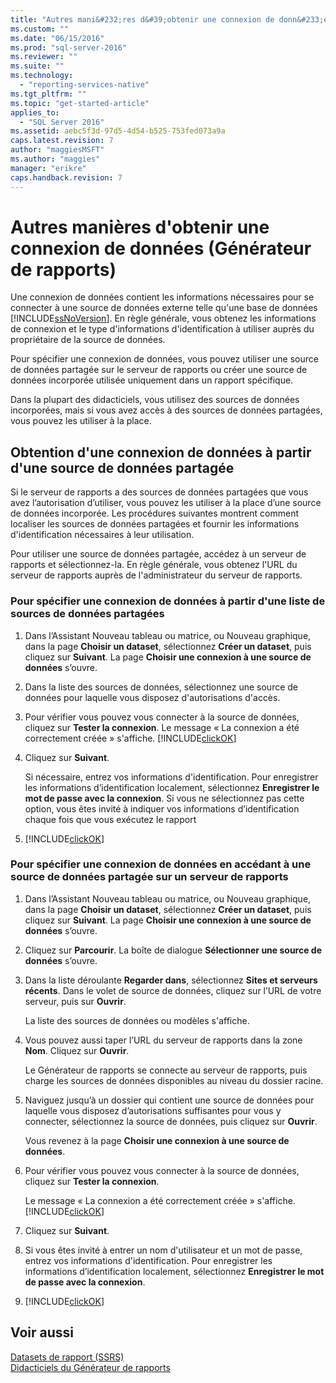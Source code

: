 ```yaml
---
title: "Autres mani&#232;res d&#39;obtenir une connexion de donn&#233;es (G&#233;n&#233;rateur de rapports) | Microsoft Docs"
ms.custom: ""
ms.date: "06/15/2016"
ms.prod: "sql-server-2016"
ms.reviewer: ""
ms.suite: ""
ms.technology: 
  - "reporting-services-native"
ms.tgt_pltfrm: ""
ms.topic: "get-started-article"
applies_to: 
  - "SQL Server 2016"
ms.assetid: aebc5f3d-97d5-4d54-b525-753fed073a9a
caps.latest.revision: 7
author: "maggiesMSFT"
ms.author: "maggies"
manager: "erikre"
caps.handback.revision: 7
---
```

# Autres mani&#232;res d&#39;obtenir une connexion de donn&#233;es (G&#233;n&#233;rateur de rapports)
Une connexion de données contient les informations nécessaires pour se connecter à une source de données externe telle qu'une base de données [!INCLUDE[ssNoVersion](../includes/ssnoversion-md.md)]. En règle générale, vous obtenez les informations de connexion et le type d'informations d'identification à utiliser auprès du propriétaire de la source de données.  
  
Pour spécifier une connexion de données, vous pouvez utiliser une source de données partagée sur le serveur de rapports ou créer une source de données incorporée utilisée uniquement dans un rapport spécifique.  
  
Dans la plupart des didacticiels, vous utilisez des sources de données incorporées, mais si vous avez accès à des sources de données partagées, vous pouvez les utiliser à la place.  
  
## Obtention d'une connexion de données à partir d'une source de données partagée  
Si le serveur de rapports a des sources de données partagées que vous avez l’autorisation d’utiliser, vous pouvez les utiliser à la place d’une source de données incorporée. Les procédures suivantes montrent comment localiser les sources de données partagées et fournir les informations d'identification nécessaires à leur utilisation.  
  
Pour utiliser une source de données partagée, accédez à un serveur de rapports et sélectionnez-la. En règle générale, vous obtenez l'URL du serveur de rapports auprès de l'administrateur du serveur de rapports.  
  
### Pour spécifier une connexion de données à partir d'une liste de sources de données partagées  
  
1.  Dans l’Assistant Nouveau tableau ou matrice, ou Nouveau graphique, dans la page **Choisir un dataset**, sélectionnez **Créer un dataset**, puis cliquez sur **Suivant**. La page **Choisir une connexion à une source de données** s’ouvre.  
  
2.  Dans la liste des sources de données, sélectionnez une source de données pour laquelle vous disposez d'autorisations d'accès.  
  
3.  Pour vérifier vous pouvez vous connecter à la source de données, cliquez sur **Tester la connexion**. Le message « La connexion a été correctement créée » s'affiche. [!INCLUDE[clickOK](../includes/clickok-md.md)]  
  
4.  Cliquez sur **Suivant**.  
  
    Si nécessaire, entrez vos informations d'identification. Pour enregistrer les informations d’identification localement, sélectionnez **Enregistrer le mot de passe avec la connexion**. Si vous ne sélectionnez pas cette option, vous êtes invité à indiquer vos informations d’identification chaque fois que vous exécutez le rapport  
  
5.  [!INCLUDE[clickOK](../includes/clickok-md.md)]  
  
### Pour spécifier une connexion de données en accédant à une source de données partagée sur un serveur de rapports  
  
1.  Dans l’Assistant Nouveau tableau ou matrice, ou Nouveau graphique, dans la page **Choisir un dataset**, sélectionnez **Créer un dataset**, puis cliquez sur **Suivant**. La page **Choisir une connexion à une source de données** s’ouvre.  
  
2.  Cliquez sur **Parcourir**. La boîte de dialogue **Sélectionner une source de données** s’ouvre.  
  
3.  Dans la liste déroulante **Regarder dans**, sélectionnez **Sites et serveurs récents**. Dans le volet de source de données, cliquez sur l’URL de votre serveur, puis sur **Ouvrir**.  
  
    La liste des sources de données ou modèles s'affiche.  
  
4.  Vous pouvez aussi taper l’URL du serveur de rapports dans la zone **Nom**. Cliquez sur **Ouvrir**.  
  
    Le Générateur de rapports se connecte au serveur de rapports, puis charge les sources de données disponibles au niveau du dossier racine.  
  
5.  Naviguez jusqu’à un dossier qui contient une source de données pour laquelle vous disposez d’autorisations suffisantes pour vous y connecter, sélectionnez la source de données, puis cliquez sur **Ouvrir**.  
  
    Vous revenez à la page **Choisir une connexion à une source de données**.  
  
6.  Pour vérifier vous pouvez vous connecter à la source de données, cliquez sur **Tester la connexion**.  
  
    Le message « La connexion a été correctement créée » s'affiche. [!INCLUDE[clickOK](../includes/clickok-md.md)]  
  
7.  Cliquez sur **Suivant**.  
  
8.  Si vous êtes invité à entrer un nom d'utilisateur et un mot de passe, entrez vos informations d'identification. Pour enregistrer les informations d’identification localement, sélectionnez **Enregistrer le mot de passe avec la connexion**.  
  
9. [!INCLUDE[clickOK](../includes/clickok-md.md)]  
  
## Voir aussi  
[Datasets de rapport &#40;SSRS&#41;](../reporting-services/report-data/report-datasets-ssrs.md)  
[Didacticiels du Générateur de rapports](../reporting-services/report-builder-tutorials.md) 
  
